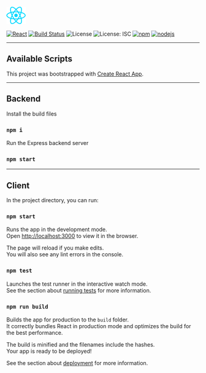 ![React Logo](https://raw.githubusercontent.com/aguin467/ReactMovieApp/master/react.png) 

[![React][React]][React-url] [![Build Status](https://travis-ci.org/aguin467/MovieApp.svg?branch=master)](https://travis-ci.org/aguin467/MovieApp) ![License](https://img.shields.io/github/license/aguin467/ReactMovieApp) ![License: ISC](https://img.shields.io/badge/License-ISC-blue.svg) [![npm][npm]][npm-url] [![nodejs][nodejs]][nodejs-url] 

[React]: https://img.shields.io/badge/React-16.12.0-blue
[React-url]: https://reactjs.org/

[npm]: https://img.shields.io/badge/npm-6.14.2-red
[npm-url]: https://npmjs.com/
[nodejs]: https://img.shields.io/badge/nodejs-13.10.1-brightgreen
[nodejs-url]: https://nodejs.org/en/
---------------------------------------------------------------------------------
## Available Scripts


This project was bootstrapped with [Create React App](https://github.com/facebook/create-react-app).

---------------------------------------------------------------------------------
## Backend

Install the build files
### `npm i`

Run the Express backend server

### `npm start`

---------------------------------------------------------------------------------

## Client

In the project directory, you can run:

### `npm start`

Runs the app in the development mode.<br />
Open [http://localhost:3000](http://localhost:3000) to view it in the browser.

The page will reload if you make edits.<br />
You will also see any lint errors in the console.

### `npm test`

Launches the test runner in the interactive watch mode.<br />
See the section about [running tests](https://facebook.github.io/create-react-app/docs/running-tests) for more information.

### `npm run build`

Builds the app for production to the `build` folder.<br />
It correctly bundles React in production mode and optimizes the build for the best performance.

The build is minified and the filenames include the hashes.<br />
Your app is ready to be deployed!

See the section about [deployment](https://facebook.github.io/create-react-app/docs/deployment) for more information.

